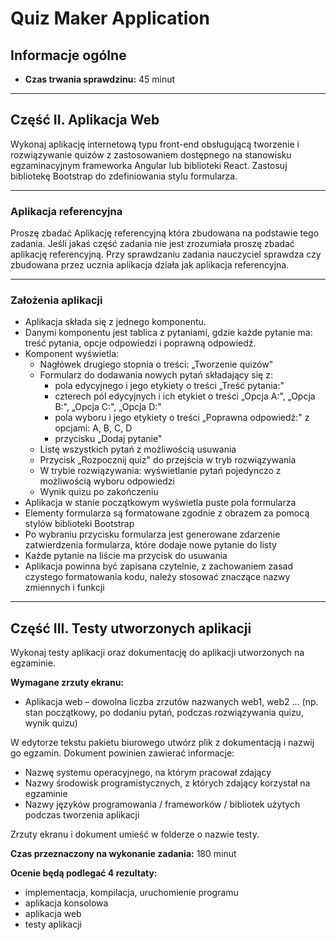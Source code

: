 # Quiz Maker Application

## Informacje ogólne

- **Czas trwania sprawdzinu:** 45 minut

---

## Część II. Aplikacja Web

Wykonaj aplikację internetową typu front-end obsługującą tworzenie i rozwiązywanie quizów z zastosowaniem dostępnego na stanowisku egzaminacyjnym frameworka Angular lub biblioteki React. Zastosuj bibliotekę Bootstrap do zdefiniowania stylu formularza.

---

### Aplikacja referencyjna

Proszę zbadać Aplikację referencyjną która zbudowana na podstawie tego zadania. Jeśli jakaś część zadania nie jest zrozumiała proszę zbadać aplikację referencyjną. Przy sprawdzaniu zadania nauczyciel sprawdza czy zbudowana przez ucznia aplikacja działa jak aplikacja referencyjna.

---

### Założenia aplikacji

- Aplikacja składa się z jednego komponentu.
- Danymi komponentu jest tablica z pytaniami, gdzie każde pytanie ma: treść pytania, opcje odpowiedzi i poprawną odpowiedź.
- Komponent wyświetla:
  - Nagłówek drugiego stopnia o treści: „Tworzenie quizów"
  - Formularz do dodawania nowych pytań składający się z:
    - pola edycyjnego i jego etykiety o treści „Treść pytania:"
    - czterech pól edycyjnych i ich etykiet o treści „Opcja A:", „Opcja B:", „Opcja C:", „Opcja D:"
    - pola wyboru i jego etykiety o treści „Poprawna odpowiedź:" z opcjami: A, B, C, D
    - przycisku „Dodaj pytanie"
  - Listę wszystkich pytań z możliwością usuwania
  - Przycisk „Rozpocznij quiz" do przejścia w tryb rozwiązywania
  - W trybie rozwiązywania: wyświetlanie pytań pojedynczo z możliwością wyboru odpowiedzi
  - Wynik quizu po zakończeniu
- Aplikacja w stanie początkowym wyświetla puste pola formularza
- Elementy formularza są formatowane zgodnie z obrazem za pomocą stylów biblioteki Bootstrap
- Po wybraniu przycisku formularza jest generowane zdarzenie zatwierdzenia formularza, które dodaje nowe pytanie do listy
- Każde pytanie na liście ma przycisk do usuwania
- Aplikacja powinna być zapisana czytelnie, z zachowaniem zasad czystego formatowania kodu, należy stosować znaczące nazwy zmiennych i funkcji

---

## Część III. Testy utworzonych aplikacji

Wykonaj testy aplikacji oraz dokumentację do aplikacji utworzonych na egzaminie.

**Wymagane zrzuty ekranu:**
- Aplikacja web – dowolna liczba zrzutów nazwanych web1, web2 ... (np. stan początkowy, po dodaniu pytań, podczas rozwiązywania quizu, wynik quizu)

W edytorze tekstu pakietu biurowego utwórz plik z dokumentacją i nazwij go egzamin. Dokument powinien zawierać informacje:

- Nazwę systemu operacyjnego, na którym pracował zdający
- Nazwy środowisk programistycznych, z których zdający korzystał na egzaminie
- Nazwy języków programowania / frameworków / bibliotek użytych podczas tworzenia aplikacji

Zrzuty ekranu i dokument umieść w folderze o nazwie testy.

**Czas przeznaczony na wykonanie zadania:** 180 minut

**Ocenie będą podlegać 4 rezultaty:**
- implementacja, kompilacja, uruchomienie programu
- aplikacja konsolowa
- aplikacja web
- testy aplikacji
